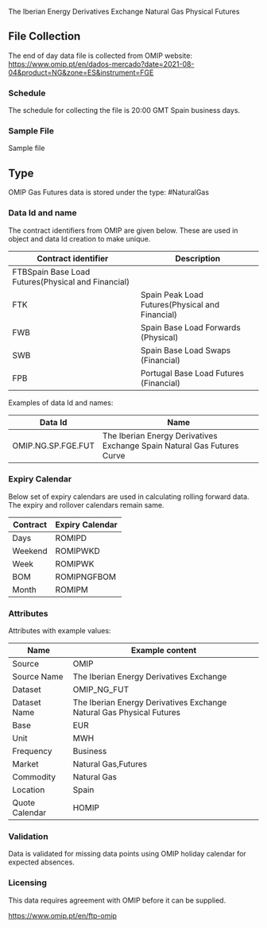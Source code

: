 The Iberian Energy Derivatives Exchange Natural Gas Physical Futures 

## File Collection

The end of day data file is collected from OMIP website: https://www.omip.pt/en/dados-mercado?date=2021-08-04&product=NG&zone=ES&instrument=FGE

### Schedule

The schedule for collecting the file is 20:00 GMT Spain business days.

### Sample File

Sample file

## Type

OMIP Gas Futures data is stored under the type: #NaturalGas

### Data Id and name

The contract identifiers from OMIP are given below. These are used in object and data Id creation to make unique.

|Contract identifier|Description|
|-|-|
|FTBSpain Base Load Futures(Physical and Financial)|
|FTK|Spain Peak Load Futures(Physical and Financial)|
|FWB|Spain Base Load Forwards (Physical)|
|SWB|Spain Base Load Swaps (Financial)|
|FPB|Portugal Base Load Futures (Financial)|

Examples of data Id and names:

|Data Id|Name|
|-|-|
|OMIP.NG.SP.FGE.FUT|The Iberian Energy Derivatives Exchange Spain Natural Gas Futures Curve|

### Expiry Calendar

Below set of expiry calendars are used in calculating rolling forward data. The expiry and rollover calendars remain same.

|**Contract**|**Expiry Calendar**|
|-|-|
|Days|ROMIPD|
|Weekend|ROMIPWKD|
|Week|ROMIPWK|
|BOM|ROMIPNGFBOM|
|Month|ROMIPM|


### Attributes

Attributes with example values:

|Name|Example content|
|-|-|
|Source|OMIP|
|Source Name|The Iberian Energy Derivatives Exchange|
|Dataset|OMIP_NG_FUT|
|Dataset Name|The Iberian Energy Derivatives Exchange Natural Gas Physical Futures|
|Base|EUR|
|Unit|MWH|
|Frequency|Business|
|Market|Natural Gas,Futures|
|Commodity|Natural Gas|
|Location|Spain|
|Quote Calendar|HOMIP|

### Validation

Data is validated for missing data points using OMIP holiday calendar for expected absences.

### Licensing

This data requires agreement with OMIP before it can be supplied.

https://www.omip.pt/en/ftp-omip
